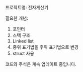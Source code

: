 프로젝트명: 전자계산기

필요한 개념: 
  1. 포인터
  2. 스택 구조  
  3. Linked list  
  4. 중위 표기법을 후위 표기법으로 변경  
  5. struct 사용

코드와 주석은 계속 업데이트 중입니다. 

